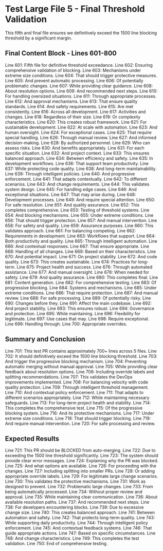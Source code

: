 # Test Large File 5 - Final Threshold Validation

This fifth and final file ensures we definitively exceed the 1500 line blocking threshold by a significant margin.

## Final Content Block - Lines 601-800

Line 601: Fifth file for definitive threshold exceedance.
Line 602: Ensuring comprehensive validation of blocking.
Line 603: Mechanisms under extreme size conditions.
Line 604: That should trigger protective measures.
Line 605: And prevent automatic processing.
Line 606: Of potentially problematic changes.
Line 607: While providing clear guidance.
Line 608: About resolution options.
Line 609: And recommended next steps.
Line 610: For handling oversized situations.
Line 611: Through appropriate processes.
Line 612: And approval mechanisms.
Line 613: That ensure quality standards.
Line 614: And safety requirements.
Line 615: Are met consistently.
Line 616: Across all development.
Line 617: Activities and changes.
Line 618: Regardless of their size.
Line 619: Or complexity characteristics.
Line 620: This creates robust framework.
Line 621: For sustainable development.
Line 622: At scale with automation.
Line 623: And human oversight.
Line 624: For exceptional cases.
Line 625: That require special handling.
Line 626: Through manual review.
Line 627: And informed decision-making.
Line 628: By authorized personnel.
Line 629: Who can assess risks.
Line 630: And benefits appropriately.
Line 631: For each specific situation.
Line 632: And project context.
Line 633: This ensures balanced approach.
Line 634: Between efficiency and safety.
Line 635: In development workflows.
Line 636: That support team productivity.
Line 637: While protecting code quality.
Line 638: And long-term maintainability.
Line 639: Through intelligent policies.
Line 640: And progressive enforcement.
Line 641: That adapts contextually.
Line 642: To different scenarios.
Line 643: And change requirements.
Line 644: This validates system design.
Line 645: For handling edge cases.
Line 646: And exceptional situations.
Line 647: That may arise during.
Line 648: Development processes.
Line 649: And require special attention.
Line 650: For safe resolution.
Line 651: And quality assurance.
Line 652: This completes comprehensive.
Line 653: Testing of threshold systems.
Line 654: And blocking mechanisms.
Line 655: Under extreme conditions.
Line 656: That should trigger protection.
Line 657: And manual intervention.
Line 658: For safety and quality.
Line 659: Assurance purposes.
Line 660: This validates approach.
Line 661: For balancing competing.
Line 662: Requirements in development.
Line 663: Workflows that support.
Line 664: Both productivity and quality.
Line 665: Through intelligent automation.
Line 666: And contextual responses.
Line 667: That ensure appropriate.
Line 668: Handling of all changes.
Line 669: Based on their characteristics.
Line 670: And potential impact.
Line 671: On project stability.
Line 672: And code quality.
Line 673: This creates sustainable.
Line 674: Practices for long-term.
Line 675: Project health and success.
Line 676: Through automated assistance.
Line 677: And manual oversight.
Line 678: When needed for safety.
Line 679: And quality assurance.
Line 680: This completes final.
Line 681: Content generation.
Line 682: For comprehensive testing.
Line 683: Of progressive blocking.
Line 684: Systems and mechanisms.
Line 685: Under extreme conditions.
Line 686: That require protection.
Line 687: And manual review.
Line 688: For safe processing.
Line 689: Of potentially risky.
Line 690: Changes before they.
Line 691: Affect the main codebase.
Line 692: And project stability.
Line 693: This ensures robust.
Line 694: Governance and protection.
Line 695: While maintaining.
Line 696: Flexibility for legitimate.
Line 697: Use cases that may.
Line 698: Require exceptional.
Line 699: Handling through.
Line 700: Appropriate overrides.

## Summary and Conclusion

Line 701: This test PR contains approximately 700+ lines across 5 files.
Line 702: It should definitively exceed the 1500 line blocking threshold.
Line 703: And trigger the progressive blocking mechanism.
Line 704: Preventing automatic merging without manual approval.
Line 705: While providing clear feedback about resolution options.
Line 706: Including override labels and splitting recommendations.
Line 707: This validates the DevOps improvements implemented.
Line 708: For balancing velocity with code quality protection.
Line 709: Through intelligent threshold management.
Line 710: And contextual policy enforcement.
Line 711: That adapts to different scenarios appropriately.
Line 712: While maintaining necessary safeguards.
Line 713: For long-term project health and stability.
Line 714: This completes the comprehensive test.
Line 715: Of the progressive blocking system.
Line 716: And its protective mechanisms.
Line 717: Under extreme size conditions.
Line 718: That should trigger blocking.
Line 719: And require manual intervention.
Line 720: For safe processing and review.

## Expected Results

Line 721: This PR should be BLOCKED from auto-merging.
Line 722: Due to exceeding the 1500 line threshold significantly.
Line 723: The system should provide clear error messages.
Line 724: Explaining why the PR was blocked.
Line 725: And what options are available.
Line 726: For proceeding with the changes.
Line 727: Including splitting into smaller PRs.
Line 728: Or adding appropriate override labels.
Line 729: For legitimate large change scenarios.
Line 730: This validates the protective mechanisms.
Line 731: Work as designed to prevent.
Line 732: Problematic large changes.
Line 733: From being automatically processed.
Line 734: Without proper review and approval.
Line 735: While maintaining clear communication.
Line 736: About available resolution paths.
Line 737: And recommended next steps.
Line 738: For developers encountering blocks.
Line 739: Due to excessive change size.
Line 740: This creates balanced approach.
Line 741: Between automation and safety.
Line 742: That protects long-term quality.
Line 743: While supporting daily productivity.
Line 744: Through intelligent policy enforcement.
Line 745: And contextual feedback systems.
Line 746: That guide appropriate actions.
Line 747: Based on specific circumstances.
Line 748: And change characteristics.
Line 749: This completes the test validation.
Line 750: End of comprehensive testing.
